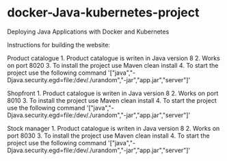# docker-Java-kubernetes-project
Deploying Java Applications with Docker and Kubernetes

Instructions for building the website:

Product catalogue
    1. Product catalogue is writen in Java version 8
    2. Works on port 8020
    3. To install the project use Maven clean install
    4. To start the project use the following command '["java","-Djava.security.egd=file:/dev/./urandom","-jar","app.jar","server"]'

Shopfront
    1. Product catalogue is writen in Java version 8
    2. Works on port 8010
    3. To install the project use Maven clean install
    4. To start the project use the following command '["java","-Djava.security.egd=file:/dev/./urandom","-jar","app.jar","server"]' 

 Stock manager
    1. Product catalogue is writen in Java version 8
    2. Works on port 8030
    3. To install the project use Maven clean install
    4. To start the project use the following command '["java","-Djava.security.egd=file:/dev/./urandom","-jar","app.jar","server"]'
